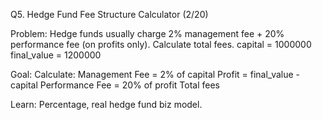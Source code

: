 Q5. Hedge Fund Fee Structure Calculator (2/20)

Problem:
Hedge funds usually charge 2% management fee + 20% performance fee (on profits only). Calculate total fees.
capital = 1000000
final_value = 1200000

Goal: Calculate:
Management Fee = 2% of capital
Profit = final_value - capital
Performance Fee = 20% of profit
Total fees

Learn: Percentage, real hedge fund biz model.
